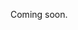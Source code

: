 Coming soon.

<!--
  Explain how to delete an event, but make sure to also mention that it is not required to delete an event once it has passed or when it's cancelled/postponed. (Link to a guide about cancelling/postponing events as an alternative.) Also explain that events are only soft-deleted.
-->